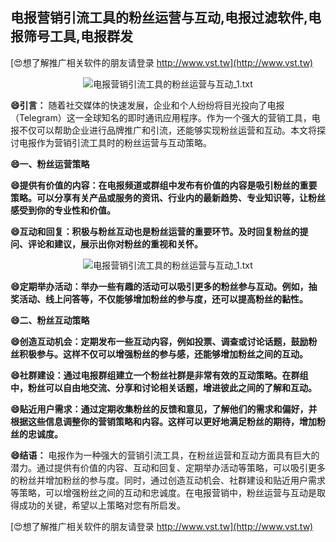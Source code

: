## **电报营销引流工具的粉丝运营与互动,电报过滤软件,电报筛号工具,电报群发**

[😍想了解推广相关软件的朋友请登录 http://www.vst.tw](http://www.vst.tw)

 <center><img src="https://vst.tw/MP4/tuiguang/png/8.png" alt="电报营销引流工具的粉丝运营与互动_1.txt"></center>

**😄引言：**
随着社交媒体的快速发展，企业和个人纷纷将目光投向了电报（Telegram）这一全球知名的即时通讯应用程序。作为一个强大的营销工具，电报不仅可以帮助企业进行品牌推广和引流，还能够实现粉丝运营和互动。本文将探讨电报作为营销引流工具时的粉丝运营与互动策略。

**😄一、粉丝运营策略**

**😄提供有价值的内容：在电报频道或群组中发布有价值的内容是吸引粉丝的重要策略。可以分享有关产品或服务的资讯、行业内的最新趋势、专业知识等，让粉丝感受到你的专业性和价值。**

**😄互动和回复：积极与粉丝互动也是粉丝运营的重要环节。及时回复粉丝的提问、评论和建议，展示出你对粉丝的重视和关怀。**

 <center><img src="https://vst.tw/MP4/tuiguang/png/4.png" alt="电报营销引流工具的粉丝运营与互动_1.txt"></center>

**😄定期举办活动：举办一些有趣的活动可以吸引更多的粉丝参与互动。例如，抽奖活动、线上问答等，不仅能够增加粉丝的参与度，还可以提高粉丝的黏性。**

**😄二、粉丝互动策略**

**😄创造互动机会：定期发布一些互动内容，例如投票、调查或讨论话题，鼓励粉丝积极参与。这样不仅可以增强粉丝的参与感，还能够增加粉丝之间的互动。**

**😄社群建设：通过电报群组建立一个粉丝社群是非常有效的互动策略。在群组中，粉丝可以自由地交流、分享和讨论相关话题，增进彼此之间的了解和互动。**

**😄贴近用户需求：通过定期收集粉丝的反馈和意见，了解他们的需求和偏好，并根据这些信息调整你的营销策略和内容。这样可以更好地满足粉丝的期待，增加粉丝的忠诚度。**

**😄结语：**
电报作为一种强大的营销引流工具，在粉丝运营和互动方面具有巨大的潜力。通过提供有价值的内容、互动和回复、定期举办活动等策略，可以吸引更多的粉丝并增加粉丝的参与度。同时，通过创造互动机会、社群建设和贴近用户需求等策略，可以增强粉丝之间的互动和忠诚度。在电报营销中，粉丝运营与互动是取得成功的关键，希望以上策略对您有所启发。

[😍想了解推广相关软件的朋友请登录 http://www.vst.tw](http://www.vst.tw)



